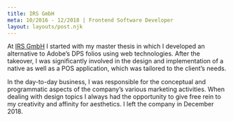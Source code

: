 ```yaml
---
title: IRS GmbH
meta: 10/2016 - 12/2018 | Frontend Software Developer
layout: layouts/post.njk
---
```

At <a href="https://irs-nbg.de" target="_blank" rel="noopener noreferrer">IRS GmbH</a> I started with my master thesis in which I developed an alternative to Adobe’s DPS folios using web technologies. After the takeover, I was significantly involved in the design and implementation of a native as well as a POS application, which was tailored to the client’s needs.

In the day-to-day business, I was responsible for the conceptual and programmatic aspects of the company’s various marketing activities. When dealing with design topics I always had the opportunity to give free rein to my creativity and affinity for aesthetics. I left the company in December 2018.
